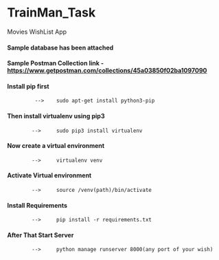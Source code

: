 # TrainMan_Task
Movies WishList App

#### Sample database has been attached
#### Sample Postman Collection link - https://www.getpostman.com/collections/45a03850f02ba1097090

#### Install pip first
             -->    sudo apt-get install python3-pip
#### Then install virtualenv using pip3
            -->     sudo pip3 install virtualenv 
#### Now create a virtual environment
            -->     virtualenv venv
#### Activate Virtual environment 
            -->     source /venv(path)/bin/activate
#### Install Requirements
            -->     pip install -r requirements.txt
#### After That Start Server
            -->     python manage runserver 8000(any port of your wish)
            
